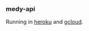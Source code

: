 ### medy-api

Running in [heroku](https://medy-api.herokuapp.com/) and [gcloud](https://medy-315402.et.r.appspot.com). 
